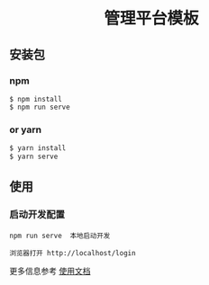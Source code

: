 <h1 align="center">管理平台模板</h1>

## 安装包
### npm
```
$ npm install
$ npm run serve
```
### or yarn
```bash
$ yarn install
$ yarn serve
```
## 使用
### 启动开发配置
```
npm run serve  本地启动开发

浏览器打开 http://localhost/login

```
更多信息参考 [使用文档](https://iczer.gitee.io/vue-antd-admin-docs)

